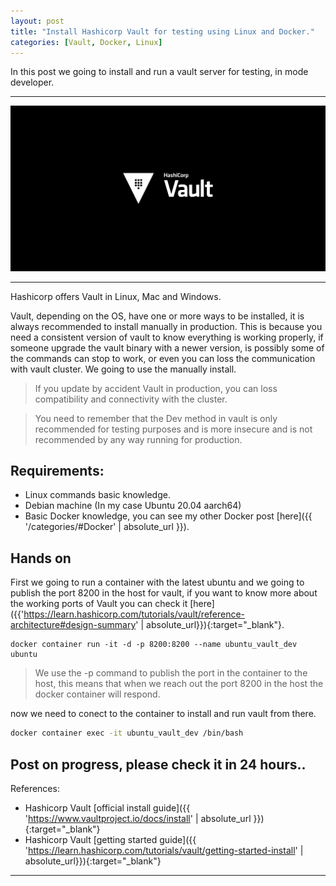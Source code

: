 ```yaml
---
layout: post
title: "Install Hashicorp Vault for testing using Linux and Docker."
categories: [Vault, Docker, Linux]
---
```

In this post we going to install and run a vault server for testing, in mode developer.

* * *

![Docker Image](/assets/images/vault.png)

* * *

Hashicorp offers Vault in Linux, Mac and Windows.

Vault, depending on the OS, have one or more ways to be installed, it is always recommended to install manually in production. This is because you need a consistent version of vault to know everything is working properly, if someone upgrade the vault binary with a newer version, is possibly some of the commands can stop to work, or even you can loss the communication with vault cluster. We going to use the manually install.

> If you update by accident Vault in production, you can loss compatibility and connectivity with the cluster.

> You need to remember that the Dev method in vault is only recommended for testing purposes and is more insecure and is not recommended by any way running for production.

## [](#header-2)Requirements:

* Linux commands basic knowledge.
* Debian machine (In my case Ubuntu 20.04 aarch64)
* Basic Docker knowledge, you can see my other Docker post [here]({{ '/categories/#Docker' | absolute_url }}).

## [](#header-2)Hands on

First we going to run a container with the latest ubuntu and we going to publish the port 8200 in the host for vault, if you want to know more about the working ports of Vault you can check it [here]({{'https://learn.hashicorp.com/tutorials/vault/reference-architecture#design-summary' | absolute_url}}){:target="_blank"}.

```shell
docker container run -it -d -p 8200:8200 --name ubuntu_vault_dev ubuntu
```

> We use the -p command to publish the port in the container to the host, this means that when we reach out the port 8200 in the host the docker container will respond.

now we need to conect to the container to install and run vault from there.

```bash
docker container exec -it ubuntu_vault_dev /bin/bash
```



## [](#header-1) Post on progress, please check it in 24 hours..


References:

* Hashicorp Vault [official install guide]({{ 'https://www.vaultproject.io/docs/install' | absolute_url }}){:target="_blank"}
* Hashicorp Vault [getting started guide]({{ 'https://learn.hashicorp.com/tutorials/vault/getting-started-install' | absolute_url}}){:target="_blank"}

* * *
